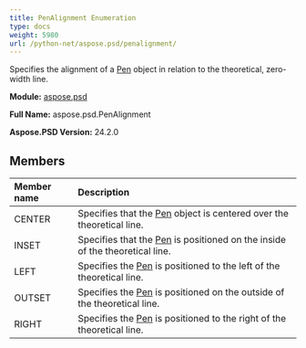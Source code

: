```yaml
---
title: PenAlignment Enumeration
type: docs
weight: 5980
url: /python-net/aspose.psd/penalignment/
---
```


Specifies the alignment of a [Pen](/psd/python-net/aspose.psd/pen/) object in relation to the theoretical, zero-width line.

**Module:** [aspose.psd](/psd/python-net/aspose.psd/)

**Full Name:** aspose.psd.PenAlignment

**Aspose.PSD Version:** 24.2.0

## **Members**
| **Member name** | **Description** |
| :- | :- |
| CENTER | Specifies that the [Pen](/psd/python-net/aspose.psd/pen/) object is centered over the theoretical line. |
| INSET | Specifies that the [Pen](/psd/python-net/aspose.psd/pen/) is positioned on the inside of the theoretical line. |
| LEFT | Specifies the [Pen](/psd/python-net/aspose.psd/pen/) is positioned to the left of the theoretical line. |
| OUTSET | Specifies the [Pen](/psd/python-net/aspose.psd/pen/) is positioned on the outside of the theoretical line. |
| RIGHT | Specifies the [Pen](/psd/python-net/aspose.psd/pen/) is positioned to the right of the theoretical line. |
